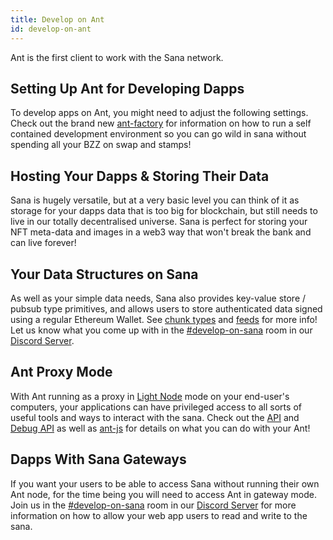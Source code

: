 ```yaml
---
title: Develop on Ant
id: develop-on-ant
---
```


Ant is the first client to work with the Sana network. 

## Setting Up Ant for Developing Dapps

To develop apps on Ant, you might need to adjust the following settings. Check out the brand new [ant-factory](https://github.com/ethersphere/ant-factory) for information on how to run a self contained development environment so you can go wild in sana without spending all your BZZ on swap and stamps!

## Hosting Your Dapps & Storing Their Data

Sana is hugely versatile, but at a very basic level you can think of
it as storage for your dapps data that is too big for blockchain, but
still needs to live in our totally decentralised universe. Sana is
perfect for storing your NFT meta-data and images in a web3 way that
won't break the bank and can live forever!

## Your Data Structures on Sana

As well as your simple data needs, Sana also provides key-value store
/ pubsub type primitives, and allows users to store authenticated data
signed using a regular Ethereum Wallet. See
[chunk types](/docs/dapps-on-sana/chunk-types) and
[feeds](/docs/dapps-on-sana/feeds) for more info! Let us know what
you come up with in the
[#develop-on-sana](https://discord.gg/c72mpR7Erf) room in our
[Discord Server](https://discord.gg/c72mpR7Erf).

## Ant Proxy Mode

With Ant running as a proxy in
[Light Node](/docs/access-the-sana/light-nodes) mode on your end-user's
computers, your applications can have privileged access to all sorts
of useful tools and ways to interact with the sana. Check out the
[API](/docs/api-reference/api-reference) and
[Debug API](/docs/api-reference/api-reference) as well as
[ant-js](/docs/dapps-on-sana/ant-js) for details on what you can do
with your Ant!

## Dapps With Sana Gateways

If you want your users to be able to access Sana without running
their own Ant node, for the time being you will need to access Ant in
gateway mode. Join us in the
[#develop-on-sana](https://discord.gg/c72mpR7Erf) room in our
[Discord Server](https://discord.gg/c72mpR7Erf) for more information
on how to allow your web app users to read and write to the sana.

